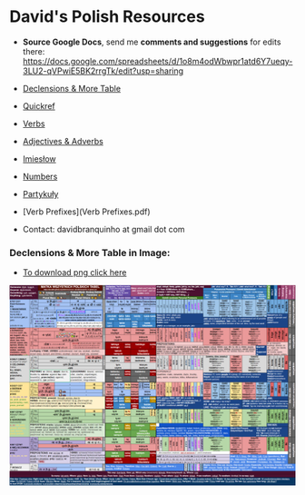 # David's Polish Resources

 * **Source Google Docs**, send me **comments and suggestions** for edits there: https://docs.google.com/spreadsheets/d/1o8m4odWbwpr1atd6Y7ueqy-3LU2-qVPwiE5BK2rrgTk/edit?usp=sharing

 * [Declensions & More Table](PolishNotes.pdf)

 * [Quickref](Quickref.pdf)

 * [Verbs](Verbs.pdf)

 * [Adjectives & Adverbs](AdjAdv.pdf)

 * [Imiesłow](Imieslow.pdf)

 * [Numbers](Numbers.pdf)

 * [Partykuły](Partykuly.pdf)
 
 * [Verb Prefixes](Verb Prefixes.pdf)
 
 * Contact: davidbranquinho at gmail dot com

### Declensions & More Table in Image:

* [To download png click here](https://github.com/david04/polishresources/raw/master/Declensions.png)

![Declensions table](Declensions.png)
